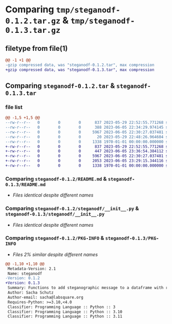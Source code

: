 # Comparing `tmp/steganodf-0.1.2.tar.gz` & `tmp/steganodf-0.1.3.tar.gz`

## filetype from file(1)

```diff
@@ -1 +1 @@
-gzip compressed data, was "steganodf-0.1.2.tar", max compression
+gzip compressed data, was "steganodf-0.1.3.tar", max compression
```

## Comparing `steganodf-0.1.2.tar` & `steganodf-0.1.3.tar`

### file list

```diff
@@ -1,5 +1,5 @@
--rw-r--r--   0        0        0      837 2023-05-29 22:52:55.771268 steganodf-0.1.2/README.md
--rw-r--r--   0        0        0      388 2023-06-05 22:34:29.974145 steganodf-0.1.2/pyproject.toml
--rw-r--r--   0        0        0     5967 2023-06-05 22:30:27.037481 steganodf-0.1.2/steganodf/__init__.py
--rw-r--r--   0        0        0       20 2023-05-29 22:48:26.964604 steganodf-0.1.2/steganodf/__main__.py
--rw-r--r--   0        0        0     1338 1970-01-01 00:00:00.000000 steganodf-0.1.2/PKG-INFO
+-rw-r--r--   0        0        0      837 2023-05-29 22:52:55.771268 steganodf-0.1.3/README.md
+-rw-r--r--   0        0        0      447 2023-06-05 23:36:54.384112 steganodf-0.1.3/pyproject.toml
+-rw-r--r--   0        0        0     5967 2023-06-05 22:30:27.037481 steganodf-0.1.3/steganodf/__init__.py
+-rw-r--r--   0        0        0     2053 2023-06-05 23:29:15.344116 steganodf-0.1.3/steganodf/__main__.py
+-rw-r--r--   0        0        0     1338 1970-01-01 00:00:00.000000 steganodf-0.1.3/PKG-INFO
```

### Comparing `steganodf-0.1.2/README.md` & `steganodf-0.1.3/README.md`

 * *Files identical despite different names*

### Comparing `steganodf-0.1.2/steganodf/__init__.py` & `steganodf-0.1.3/steganodf/__init__.py`

 * *Files identical despite different names*

### Comparing `steganodf-0.1.2/PKG-INFO` & `steganodf-0.1.3/PKG-INFO`

 * *Files 2% similar despite different names*

```diff
@@ -1,10 +1,10 @@
 Metadata-Version: 2.1
 Name: steganodf
-Version: 0.1.2
+Version: 0.1.3
 Summary: Functions to add steganographic message to a dataframe with row permutation
 Author: Sacha Schutz
 Author-email: sacha@labsquare.org
 Requires-Python: >=3.10,<4.0
 Classifier: Programming Language :: Python :: 3
 Classifier: Programming Language :: Python :: 3.10
 Classifier: Programming Language :: Python :: 3.11
```

